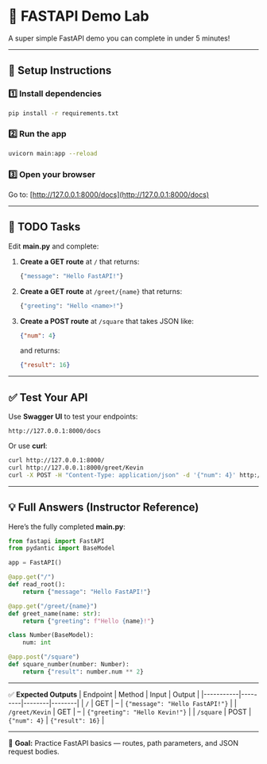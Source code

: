 # 🧩 FASTAPI Demo Lab

A super simple FastAPI demo you can complete in under 5 minutes!

---

## 🚀 Setup Instructions

### 1️⃣ Install dependencies
```bash
pip install -r requirements.txt
```

### 2️⃣ Run the app
```bash
uvicorn main:app --reload
```

### 3️⃣ Open your browser
Go to: [http://127.0.0.1:8000/docs](http://127.0.0.1:8000/docs)

---

## 🧠 TODO Tasks

Edit **main.py** and complete:

1. **Create a GET route** at `/` that returns:
   ```python
   {"message": "Hello FastAPI!"}
   ```

2. **Create a GET route** at `/greet/{name}` that returns:
   ```python
   {"greeting": "Hello <name>!"}
   ```

3. **Create a POST route** at `/square` that takes JSON like:
   ```json
   {"num": 4}
   ```
   and returns:
   ```json
   {"result": 16}
   ```

---

## ✅ Test Your API

Use **Swagger UI** to test your endpoints:
```
http://127.0.0.1:8000/docs
```

Or use **curl**:
```bash
curl http://127.0.0.1:8000/
curl http://127.0.0.1:8000/greet/Kevin
curl -X POST -H "Content-Type: application/json" -d '{"num": 4}' http://127.0.0.1:8000/square
```

---

## 💡 Full Answers (Instructor Reference)

Here’s the fully completed **main.py**:

```python
from fastapi import FastAPI
from pydantic import BaseModel

app = FastAPI()

@app.get("/")
def read_root():
    return {"message": "Hello FastAPI!"}

@app.get("/greet/{name}")
def greet_name(name: str):
    return {"greeting": f"Hello {name}!"}

class Number(BaseModel):
    num: int

@app.post("/square")
def square_number(number: Number):
    return {"result": number.num ** 2}
```

---

✅ **Expected Outputs**
| Endpoint | Method | Input | Output |
|-----------|---------|--------|--------|
| `/` | GET | – | `{"message": "Hello FastAPI!"}` |
| `/greet/Kevin` | GET | – | `{"greeting": "Hello Kevin!"}` |
| `/square` | POST | `{"num": 4}` | `{"result": 16}` |

---

🧩 **Goal:** Practice FastAPI basics — routes, path parameters, and JSON request bodies.
